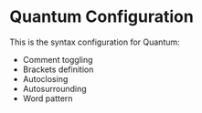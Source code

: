 # Quantum Configuration

This is the syntax configuration for Quantum:

- Comment toggling
- Brackets definition
- Autoclosing
- Autosurrounding
- Word pattern
